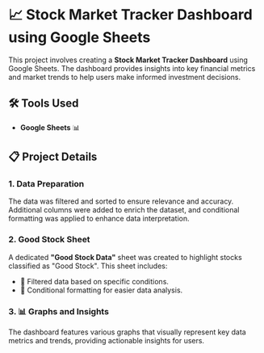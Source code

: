 # 📈 Stock Market Tracker Dashboard using Google Sheets

This project involves creating a **Stock Market Tracker Dashboard** using Google Sheets. The dashboard provides insights into key financial metrics and market trends to help users make informed investment decisions.

## 🛠️ Tools Used
- **Google Sheets** 📊

## 📋 Project Details

### 1. Data Preparation
The data was filtered and sorted to ensure relevance and accuracy. Additional columns were added to enrich the dataset, and conditional formatting was applied to enhance data interpretation.

### 2. Good Stock Sheet
A dedicated **"Good Stock Data"** sheet was created to highlight stocks classified as "Good Stock". This sheet includes:
- 📝 Filtered data based on specific conditions.
- 🎨 Conditional formatting for easier data analysis.

### 3. 📊 Graphs and Insights
The dashboard features various graphs that visually represent key data metrics and trends, providing actionable insights for users.
